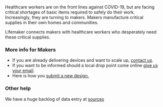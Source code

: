 Healthcare workers are on the front lines against COVID-19, but are facing critical shortages of basic items required to safely do their work. Increasingly, they are turning to makers. Makers manufacture critical supplies in their own homes and communities.

Lifemaker connects makers with healthcare workers who desperately need these critical supplies. 

### More info for Makers
- If you are already delivering devices and want to scale up, [contact us](mailto:makers@lifemaker.org?subject=Scaling%20Production).
- If you want to be informed should a local drop point come online [give us your email](https://forms.gle/x1TBLaaETXv7RWrF7).
- Here is how you [submit a new design.](./#submit)

### Other help 
We have a huge backlog of data entry at [sources](./#sources)